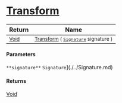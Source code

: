 # [Transform](./BasicMetadataExtraction-100663458.md)



| Return | Name | 
| --- | --- | 
| <sub>[Void](https://docs.microsoft.com/en-us/dotnet/api/System.Void)</sub>| <sub>[Transform](./BasicMetadataExtraction-100663458.md) ( [`Signature`](./../Signature.md) signature )</sub>| <br>


#### Parameters
`**signature**`  `Signature`](./../Signature.md)<br>
#### Returns
[Void](https://docs.microsoft.com/en-us/dotnet/api/System.Void)